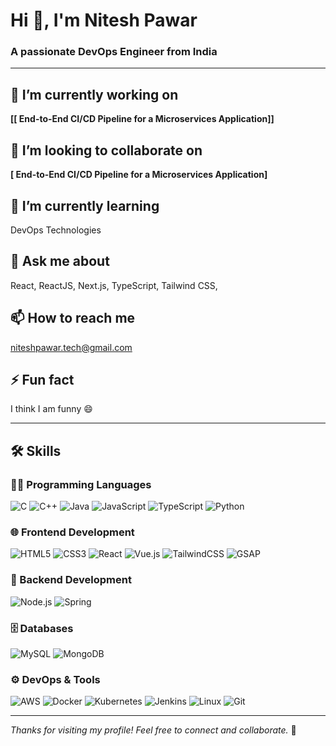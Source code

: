 # Hi 👋, I'm Nitesh Pawar

### A passionate DevOps Engineer from India

---

## 🔭 I’m currently working on
**[[ End-to-End CI/CD Pipeline for a Microservices Application]]**

## 👯 I’m looking to collaborate on
**[ End-to-End CI/CD Pipeline for a Microservices Application]**


## 🌱 I’m currently learning
DevOps Technologies

## 💬 Ask me about
React, ReactJS, Next.js, TypeScript, Tailwind CSS,

## 📫 How to reach me
niteshpawar.tech@gmail.com

## ⚡ Fun fact
I think I am funny 😄

---

## 🛠️ Skills

### 👨‍💻 Programming Languages
![C](https://img.shields.io/badge/-C-05122A?style=flat&logo=c)
![C++](https://img.shields.io/badge/-C++-05122A?style=flat&logo=cplusplus)
![Java](https://img.shields.io/badge/-Java-05122A?style=flat&logo=openjdk)
![JavaScript](https://img.shields.io/badge/-JavaScript-05122A?style=flat&logo=javascript)
![TypeScript](https://img.shields.io/badge/-TypeScript-05122A?style=flat&logo=typescript)
![Python](https://img.shields.io/badge/-Python-05122A?style=flat&logo=python)

### 🌐 Frontend Development
![HTML5](https://img.shields.io/badge/-HTML5-05122A?style=flat&logo=html5)
![CSS3](https://img.shields.io/badge/-CSS3-05122A?style=flat&logo=css3)
![React](https://img.shields.io/badge/-React-05122A?style=flat&logo=react)
![Vue.js](https://img.shields.io/badge/-Vue.js-05122A?style=flat&logo=vue.js)
![TailwindCSS](https://img.shields.io/badge/-TailwindCSS-05122A?style=flat&logo=tailwindcss)
![GSAP](https://img.shields.io/badge/-GSAP-05122A?style=flat&logo=greensock)

### 🧰 Backend Development
![Node.js](https://img.shields.io/badge/-Node.js-05122A?style=flat&logo=nodedotjs)
![Spring](https://img.shields.io/badge/-Spring-05122A?style=flat&logo=spring)

### 🗄️ Databases
![MySQL](https://img.shields.io/badge/-MySQL-05122A?style=flat&logo=mysql)
![MongoDB](https://img.shields.io/badge/-MongoDB-05122A?style=flat&logo=mongodb)

### ⚙️ DevOps & Tools
![AWS](https://img.shields.io/badge/-AWS-05122A?style=flat&logo=amazonaws)
![Docker](https://img.shields.io/badge/-Docker-05122A?style=flat&logo=docker)
![Kubernetes](https://img.shields.io/badge/-Kubernetes-05122A?style=flat&logo=kubernetes)
![Jenkins](https://img.shields.io/badge/-Jenkins-05122A?style=flat&logo=jenkins)
![Linux](https://img.shields.io/badge/-Linux-05122A?style=flat&logo=linux)
![Git](https://img.shields.io/badge/-Git-05122A?style=flat&logo=git)

---

_Thanks for visiting my profile! Feel free to connect and collaborate._ 🚀
